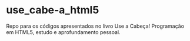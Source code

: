 # use_cabe-a_html5
Repo para os códigos apresentados no livro Use a Cabeça! Programação em HTML5, estudo e aprofundamento pessoal.
